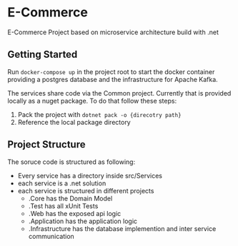 # E-Commerce
E-Commerce Project based on microservice architecture build with .net


## Getting Started

Run `docker-compose up` in the project root to start the docker container providing a postgres database and the infrastructure for Apache Kafka.

The services share code via the Common project. Currently that is provided locally as a nuget package. To do that follow these steps:

1. Pack the project with `dotnet pack -o {direcotry path}`
2. Reference the local package directory

## Project Structure

The soruce code is structured as following:

- Every service has a directory inside src/Services
- each service is a .net solution
- each service is structured in different projects
  - .Core has the Domain Model
  - .Test has all xUnit Tests
  - .Web has the exposed api logic
  - .Application has the application logic
  - .Infrastructure has the database implemention and inter service communication